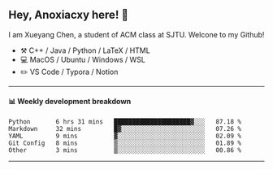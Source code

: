 <!--
**Anoxiacxy/Anoxiacxy** is a ✨ _special_ ✨ repository because its `README.md` (this file) appears on your GitHub profile.

Here are some ideas to get you started:

- 🔭 I’m currently working on ...
- 🌱 I’m currently learning ...
- 👯 I’m looking to collaborate on ...
- 🤔 I’m looking for help with ...
- 💬 Ask me about ...
- 📫 How to reach me: ...
- 😄 Pronouns: ...
- ⚡ Fun fact: ...
-->

## Hey, Anoxiacxy here! :wave:

I am Xueyang Chen, a student of ACM class at SJTU. Welcone to my Github!

-   :hammer_and_pick: C++ / Java / Python / LaTeX / HTML
-   :computer: MacOS / Ubuntu / Windows / WSL
-   :pencil2: VS Code / Typora / Notion



<!--
#### :sparkles: My followers
-->

<!--START_SECTION:top-followers-->
<!--END_SECTION:top-followers-->

---

#### :bar_chart: Weekly development breakdown

<!--START_SECTION:waka-->
```text
Python       6 hrs 31 mins   █████████████████████▓░░░   87.18 % 
Markdown     32 mins         █▓░░░░░░░░░░░░░░░░░░░░░░░   07.26 % 
YAML         9 mins          ▓░░░░░░░░░░░░░░░░░░░░░░░░   02.09 % 
Git Config   8 mins          ▒░░░░░░░░░░░░░░░░░░░░░░░░   01.89 % 
Other        3 mins          ▒░░░░░░░░░░░░░░░░░░░░░░░░   00.86 % 
```
<!--END_SECTION:waka-->

---
